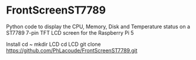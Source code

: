 # FrontScreenST7789
Python code to display the CPU, Memory, Disk and Temperature status on a ST7789 7-pin TFT LCD screen for the Raspberry Pi 5

Install
cd ~
mkdir LCD
cd LCD
git clone https://github.com/PhLacoude/FrontScreenST7789.git
